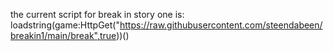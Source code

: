 the current script for break in story one is: loadstring(game:HttpGet("https://raw.githubusercontent.com/steendabeen/breakin1/main/break",true))()
